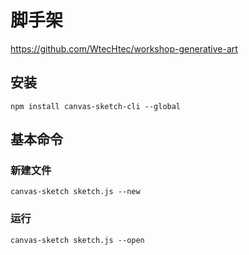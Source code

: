 # 脚手架
https://github.com/WtecHtec/workshop-generative-art

## 安装
```
npm install canvas-sketch-cli --global
```
## 基本命令
### 新建文件
```
canvas-sketch sketch.js --new 
```
### 运行
```
canvas-sketch sketch.js --open
```